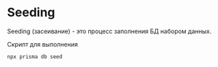# Seeding

Seeding (засеивание) - это процесс заполнения БД набором данных.

Скрипт для выполнения 

    npx prisma db seed
